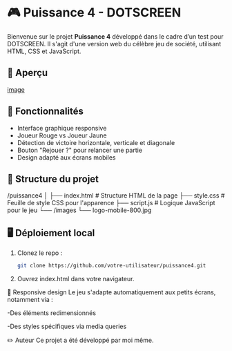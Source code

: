 # 🎮 Puissance 4 - DOTSCREEN

Bienvenue sur le projet **Puissance 4** développé dans le cadre d’un test pour DOTSCREEN. Il s'agit d'une version web du célèbre jeu de société, utilisant HTML, CSS et JavaScript.

## 📸 Aperçu

[image](https://github.com/user-attachments/assets/3da66493-7987-4f17-90c2-4eabd56bf5d7)


## 🚀 Fonctionnalités

- Interface graphique responsive
- Joueur Rouge vs Joueur Jaune
- Détection de victoire horizontale, verticale et diagonale
- Bouton "Rejouer ?" pour relancer une partie
- Design adapté aux écrans mobiles

## 🧱 Structure du projet
/puissance4 │ ├── index.html # Structure HTML de la page ├── style.css # Feuille de style CSS pour l'apparence ├── script.js # Logique JavaScript pour le jeu └── /images └── logo-mobile-800.jpg

## 🖥️ Déploiement local

1. Clonez le repo :
   ```bash
   git clone https://github.com/votre-utilisateur/puissance4.git
2. Ouvrez index.html dans votre navigateur.

📱 Responsive design
Le jeu s'adapte automatiquement aux petits écrans, notamment via :

-Des éléments redimensionnés

-Des styles spécifiques via media queries

✏️ Auteur
Ce projet a été développé par moi même.
